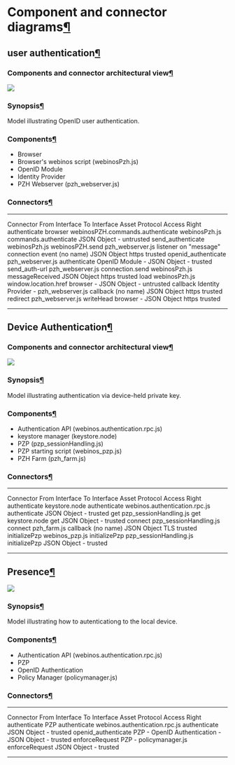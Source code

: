 Component and connector diagrams[¶](#Component-and-connector-diagrams)
======================================================================

user authentication[¶](#user-authentication)
--------------------------------------------

### Components and connector architectural view[¶](#Components-and-connector-architectural-view)

![](openid_auth_cnc_odg.png)

### Synopsis[¶](#Synopsis)

Model illustrating OpenID user authentication.

### Components[¶](#Components)

-   Browser
-   Browser's webinos script (webinosPzh.js)
-   OpenID Module
-   Identity Provider
-   PZH Webserver (pzh\_webserver.js)

### Connectors[¶](#Connectors)

  ---------------------- ------------------- ---------------------------------- ------------------- -------------------------------------------------- ------------- ---------- --------------
  Connector              From                Interface                          To                  Interface                                          Asset         Protocol   Access Right
  authenticate           browser             webinosPZH.commands.authenticate   webinosPzh.js       commands.authenticate                              JSON Object   -          untrusted
  send\_authenticate     webinosPzh.js       webinosPZH.send                    pzh\_webserver.js   listener on "message" connection event (no name)   JSON Object   https      trusted
  openid\_authenticate   pzh\_webserver.js   authenticate                       OpenID Module       -                                                  JSON Object   -          trusted
  send\_auth-url         pzh\_webserver.js   connection.send                    webinosPzh.js       messageReceived                                    JSON Object   https      trusted
  load                   webinosPzh.js       window.location.href               browser             -                                                  JSON Object   -          untrusted
  callback               Identity Provider   -                                  pzh\_webserver.js   callback (no name)                                 JSON Object   https      trusted
  redirect               pzh\_webserver.js   writeHead                          browser             -                                                  JSON Object   https      trusted
  ---------------------- ------------------- ---------------------------------- ------------------- -------------------------------------------------- ------------- ---------- --------------

Device Authentication[¶](#Device-Authentication)
------------------------------------------------

### Components and connector architectural view[¶](#Components-and-connector-architectural-view)

![](device-held_private_key_cnc_odg.png)

### Synopsis[¶](#Synopsis)

Model illustrating authentication via device-held private key.

### Components[¶](#Components)

-   Authentication API (webinos.authentication.rpc.js)
-   keystore manager (keystore.node)
-   PZP (pzp\_sessionHandling.js)
-   PZP starting script (webinos\_pzp.js)
-   PZH Farm (pzh\_farm.js)

### Connectors[¶](#Connectors)

  --------------- ------------------------- --------------- ------------------------------- -------------------- ------------- ---------- --------------
  Connector       From                      Interface       To                              Interface            Asset         Protocol   Access Right
  authenticate    keystore.node             authenticate    webinos.authentication.rpc.js   authenticate         JSON Object   -          trusted
  get             pzp\_sessionHandling.js   get             keystore.node                   get                  JSON Object   -          trusted
  connect         pzp\_sessionHandling.js   connect         pzh\_farm.js                    callback (no name)   JSON Object   TLS        trusted
  initializePzp   webinos\_pzp.js           initializePzp   pzp\_sessionHandling.js         initializePzp        JSON Object   -          trusted
  --------------- ------------------------- --------------- ------------------------------- -------------------- ------------- ---------- --------------

Presence[¶](#Presence)
----------------------

![](presence_cnc_odg.png)

### Synopsis[¶](#Synopsis)

Model illustrating how to autenticationg to the local device.

### Components[¶](#Components)

-   Authentication API (webinos.authentication.rpc.js)
-   PZP
-   OpenID Authentication
-   Policy Manager (policymanager.js)

### Connectors[¶](#Connectors)

  ---------------------- ------ -------------- ------------------------------- ---------------- ------------- ---------- --------------
  Connector              From   Interface      To                              Interface        Asset         Protocol   Access Right
  authenticate           PZP    authenticate   webinos.authentication.rpc.js   authenticate     JSON Object   -          trusted
  openid\_authenticate   PZP    -              OpenID Authentication           -                JSON Object   -          trusted
  enforceRequest         PZP    -              policymanager.js                enforceRequest   JSON Object   -          trusted
  ---------------------- ------ -------------- ------------------------------- ---------------- ------------- ---------- --------------


